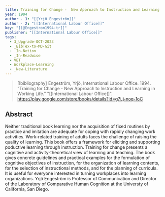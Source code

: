 ```yaml
---
title: Training for Change -  New Approach to Instruction and Learning in Working Life
year: 1994
author - 1: "[[Yrjö Engeström]]"
author - 2: "[[International Labour Office]]"
key: "[[@Engestrom1994-tr]]"
publisher: "[[International Labour Office]]"
tags:
  - 3_Upgrade-OCT-2023
  - _BibTex-to-MD-Git
  - _In-Notion
  - _In-Readwise
  - VET
  - Workplace-Learning
  - _New-Literature
---
```


> [!bibliography]
> Engeström, Yrjö, International Labour Office. 1994. “Training for Change -  New Approach to Instruction and Learning in Working Life.” "[[International Labour Office]]". https://play.google.com/store/books/details?id=g7Lj-noq-1oC

## Abstract
Neither traditional book learning nor the acquisition of fixed routines by practice and imitation are adequate for coping with rapidly changing work activities. Work-related training of adults faces the challenge of raising the quality of learning. This book offers a framework for eliciting and supporting poductive learning through instruction. Training for change presents a cognitive and activity-theoretical view of learning and teaching. The book gives concrete guidelines and practical examples for the formulation of cognitive objectives of instruction, for the organization of learning contents, for the selection of instructional methods, and for the planning of curricula. It is useful for everyone interested in turning workplaces into learning organizations. Yrjö Engeström is Professor of Communication and Director of the Laboratory of Comparative Human Cognition at the Universty of California, San Diego.